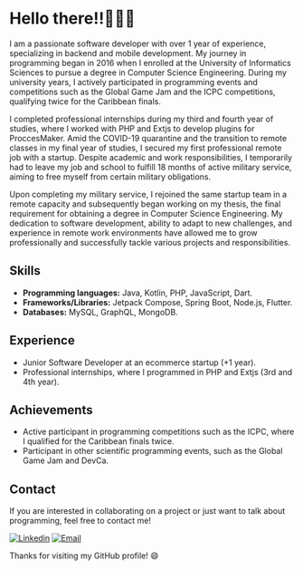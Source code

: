 # Hello there‼👋👨‍💻

I am a passionate software developer with over 1 year of experience, specializing in backend and mobile development. My journey in programming began in 2016 when I enrolled at the University of Informatics Sciences to pursue a degree in Computer Science Engineering. During my university years, I actively participated in programming events and competitions such as the Global Game Jam and the ICPC competitions, qualifying twice for the Caribbean finals.

I completed professional internships during my third and fourth year of studies, where I worked with PHP and Extjs to develop plugins for ProccesMaker. Amid the COVID-19 quarantine and the transition to remote classes in my final year of studies, I secured my first professional remote job with a startup. Despite academic and work responsibilities, I temporarily had to leave my job and school to fulfill 18 months of active military service, aiming to free myself from certain military obligations.

Upon completing my military service, I rejoined the same startup team in a remote capacity and subsequently began working on my thesis, the final requirement for obtaining a degree in Computer Science Engineering. My dedication to software development, ability to adapt to new challenges, and experience in remote work environments have allowed me to grow professionally and successfully tackle various projects and responsibilities.

## Skills

- **Programming languages:**  Java, Kotlin, PHP, JavaScript, Dart.
- **Frameworks/Libraries:** Jetpack Compose, Spring Boot, Node.js, Flutter.
- **Databases:** MySQL, GraphQL, MongoDB.
  
## Experience

- Junior Software Developer at an ecommerce startup (+1 year).
- Professional internships, where I programmed in PHP and Extjs (3rd and 4th year).

## Achievements

- Active participant in programming competitions such as the ICPC, where I qualified for the Caribbean finals twice.
- Participant in other scientific programming events, such as the Global Game Jam and DevCa.

## Contact

If you are interested in collaborating on a project or just want to talk about programming, feel free to contact me!

[![Linkedin](https://img.shields.io/badge/-LinkedIn-blue?style=flat-square&logo=Linkedin&logoColor=white&link=https://www.linkedin.com/in/fabian-ortiz-maestre/)](https://www.linkedin.com/in/fabian-ortiz-maestre/)
[![Email](https://img.shields.io/badge/-Email-red?style=flat-square&logo=gmail&logoColor=white&link=mailto:fmaestre98@gmail.com)](mailto:fmaestre98@gmail.com)

Thanks for visiting my GitHub profile! 😄

